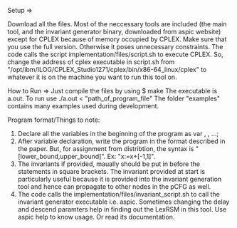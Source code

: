 Setup =>

Download all the files.
Most of the neccessary tools are included (the main tool, and the invariant generator binary, downloaded from aspic website) except for CPLEX because of memory occupied by CPLEX. Make sure that you use the full version. Otherwise it poses unnecessary constraints.
The code calls the script implementation/files/script.sh to execute CPLEX. So, change the address of cplex executable in script.sh from "/opt/ibm/ILOG/CPLEX_Studio1271/cplex/bin/x86-64_linux/cplex" to whatever it is on the machine you want to run this tool on.

How to Run =>
Just compile the files by using 
$ make
The executable is a.out. To run use
./a.out < "path_of_program_file"
The folder "examples" contains many examples used during development.

Program format/Things to note:
1. Declare all the variables in the beginning of the program as
 var <variable-1>, <variable-2>, ...;
2. After variable declaration, write the program in the format described in the paper. But, for assignment from distribtion, the syntax is "[lower_bound,upper_bound]". Ex: "x:=x+[-1,1]".
3. The invariants if provided, maually should be put in before the statements in square brackets. The invariant provided at start is particularly useful because it is provided into the invariant generation tool and hence can propagate to other nodes in the pCFG as well.
4. The code calls the implementation/files/invariant_script.sh to call the invariant generator executable i.e. aspic. Sometimes changing the delay and descend paramters help in finding out the LexRSM in this tool. Use aspic help to know usage. Or read its documentation.